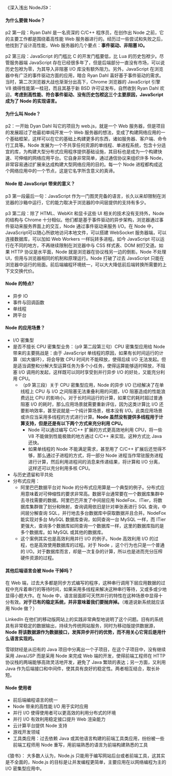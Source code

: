 《深入浅出 NodeJS》：

#### 为什么要做 Node？

p2 第一段：Ryan Dahl 是一名资深的 C/C++ 程序员，在创作出 Node 之前，它的主要工作都是围绕着高性能 Web 服务器进行的。经历过一些尝试和失败之后，他找到了设计高性能，Web 服务器的几个要点：**事件驱动、非阻塞 IO。**

p2 第三段：JavaScript 的门槛比 C 的开发门槛要低，比 Lua 的历史包袱少。尽管服务器端 JavaScript 存在已经很多年了，但是后端部分一直没有市场，可以说历史包袱为零，为其导入非阻塞 I/O 库没有额外阻力。另外，JavaScript 在浏览器中有广泛的事件驱动方面的应用，暗合 Ryan Dahl 喜好基于事件驱动的需求。当时，第二次浏览器大战也渐渐分出高下，Chrome 浏览器的 JavaScript 引擎 V8 摘得性能第一桂冠，而且其基于新 BSD 许可证发布，自然收到 Ryan Dahl 欢迎。**考虑到高性能、符合事件驱动、没有历史包袱这三个主要原因，JavaScript 成为了 Node 的实现语言。**

#### 为什么叫 Node？

p2：一开始 Dyan Dahl 叫它的项目为 web.js，就是一个 Web 服务器，但是项目的发展超过了他最初单纯开发一个 Web 服务器的想法，变成了构建网络应用的一个基础框架，这样可以在它的基础上构建更多的东西，诸如服务器、客户端、命令行工具等。Node 发展为一个不共享任何资源的单线程、单进程系统，包含十分适宜的库，为构建大型分布式应用程序提供基础设施，其目标也是成为一个构建快速、可伸缩的网络应用平台。它自身非常简单，通过通信协议来组织许多 Node，非常容易通过扩展来达成构建大型网络应用的目的。每一个 Node 进程都构成这个网络应用中的一个节点，这是它名字所含意义的真谛。

#### Node 给 JavaScript 带来的意义？

p3 第一段最后一句：JavaScript 作为一门图灵完备的语言，长久以来却限制在浏览器的沙箱中运行，它的能力取决于浏览器的中间层提供的支持有多少。

p3 第二段：除了 HTML、WebKit 和显卡这些 UI 相关的技术没有支持外，Node 的结构与 Chrome 十分相似。他们都是基于事件驱动的异步架构，浏览器通过事件驱动来服务界面上的交互，Node 通过事件驱动来服务 I/O。在 Node 中，JavaScript可以随心所欲地访问本地文件，可以搭建 WebSocket 服务器端，可以连接数据库，可以加如 Web Workers 一样玩转多进程。如今 JavaScript 可以运行在不同的地方，不再继续限制在浏览器中与 CSS 样式表、DOM 树打交道。如果 HTTP 协议是水平面，Node 就是浏览器在协议栈另一边的倒影。Node 不处理 UI，但用与浏览器相同的机制和原理运行。Node 打破了过去 JavaScript 只能在浏览器中运行的局面。前后端编程环境统一，可以大大降低前后端转换所需要的上下文交换代价。

#### Node 的特点?

- 异步 IO
- 事件与回调函数
- 单线程
- 跨平台

#### Node 的应用场景？

- I/O 密集型
- 是否不擅长 CPU 密集型业务：（p9 第二段第三句）CPU 密集型应用给 Node 带来的主要挑战是：由于 JavaScript 单线程的原因，如果有长时间运行的计算（如大循环），将会导致 CPU 时间片不能释放，使得后续 I/O 无法发起。但是适当调整和分解大型运算任务为多个小任务，使得运算能够适时释放，不阻塞 I/O 调用的发起，这样既可以同时享受到并行异步 I/O 的好处，又能充分利用 CPU。
  - （p9 第三段）关于 CPU 密集型应用，Node 的异步 I/O 已经解决了在单线程上 CPU 与 I/O 之间阻塞无法重叠利用的问题，I/O 阻塞造成的性能浪费远比 CPU 的影响小。对于长时间运行的计算，如果它的耗时超过普通阻塞 I/O 的耗时，那么应用场景就需要重新评估，因为这类计算比 I/O 还要影响效率，甚至说就是一个纯计算场景，根本没有 I/O。此类应用场景或许应当采用多线程的方式进行计算。**Node 虽然没有提供多线程用于计算支持，但是还是有以下两个方式来充分利用 CPU。**
    - Node 可以通过编写 C/C++ 扩展的方式更高效地利用 CPU，将一些 V8 不能做到性能极致的地方通过 C/C++ 来实现。这种方式比 Java 还快。
    - 如果单线程的 Node 不能满足需求，甚至用了 C/C++ 扩展后还觉得不够，那么通过子进程的方式，将一部分 Node 进程当作常驻服务进程进行计算，然后利用进程间的消息来传递结果，将计算和 I/O 分离，这样还可以充分利用多核 CPU。
- 与历史遗留和平共处
- 分布式应用：
  - 阿里巴巴数据平台对 Node 的分布式应用算是一个典型的例子。分布式应用意味着对可伸缩性的要求非常高。数据平台通常要在一个数据库集群中去寻找需要的数据。阿里巴巴开发了中间层应用 NodeFox、ITier，将数据库集群做了划分和映射，查询调用依旧是针对单张表进行 SQL 查询，中间层分解查询 SQL，并行地去多台数据库中获取数据并且合并。NodeFox 能实现对多台 MySQL 数据库查询，如同查询一台 MySQL 一样，而 ITier 更强大，查询多个数据库如同查询一个数据库一样，这里的数据库指的是多个数据库。如 MySQL 或其他的数据库。
  - 这个案例其实也是高效利用并行 I/O 的例子。Node 高效利用 I/O 的过程，也是高效使用数据库的过程。对于 Node ，这个行为也只是一个普通的 I/O。对于数据库而言，却是一次复杂的计算，所以也是进而充分压榨硬件资源的过程。

#### 其他后端语言会被 Node 干掉吗？

在 Web 端，过去大多都是同步方式编写的程序，这种串行调用下层应用数据的过程中充斥着串行的等待时间，如果采用多线程来解决这种串行等待，又或多或少地显得小题大作。在 Node 中，语言层面即可天然并行的特性在这种场景中显得十分有效。**对于已有的稳定系统，并非意味着我们要抛弃掉。**（难道说新系统就应该用 Node 做？）

LinkedIn 在他们的移动版网站上的实践非常典型地说明了这个问题。旧有的系统具有非常稳定的数据输出，持续为传统网站服务，同时为移动版提供数据源，**Node 将该数据源作为数据接口，发挥异步并行的优势，而不用关心它背后是用什么语言实现的。**

雪球财经是从旧有的 Java 项目中分离出一个子项目，在这个子项目中，没有继续采用 Java/JSP 而是采用 Node 来完成 Web 端的开发，使得前端工程师在 HTTP 协议栈的两端能够高效灵活地开发，避免了 Java 繁琐的表达；另一方面，又利用 Java 作为后端接口和中间件，使其具有良好的稳定性。两者相互结合，取长补短。

#### Node 使用者

- 前后端编程语言的统一
- Node 带来的高性能 I/O 用于实时应用
- 并行 I/O 使得使用者可以更高效的利用分布式的环境
- 并行 I/O 有效利用稳定接口提升 Web 渲染能力
- 云计算平台提供 Node 支持
- 游戏开发领域
- 工具类应用：过去依赖 Java 或其他语言构建的前端工具类应用，纷纷被一些前端工程师用 Node 重写，用前端熟悉的语言为前端构建熟悉的工具

《狼书》：
大多数人认为，Node.js 只能用于编写网站后台或者前端工具，这其实是不全面的，Node.js 的目标是让并发编程更简单，主要应用在以网络编程为主的 I/O 密集型应用中。